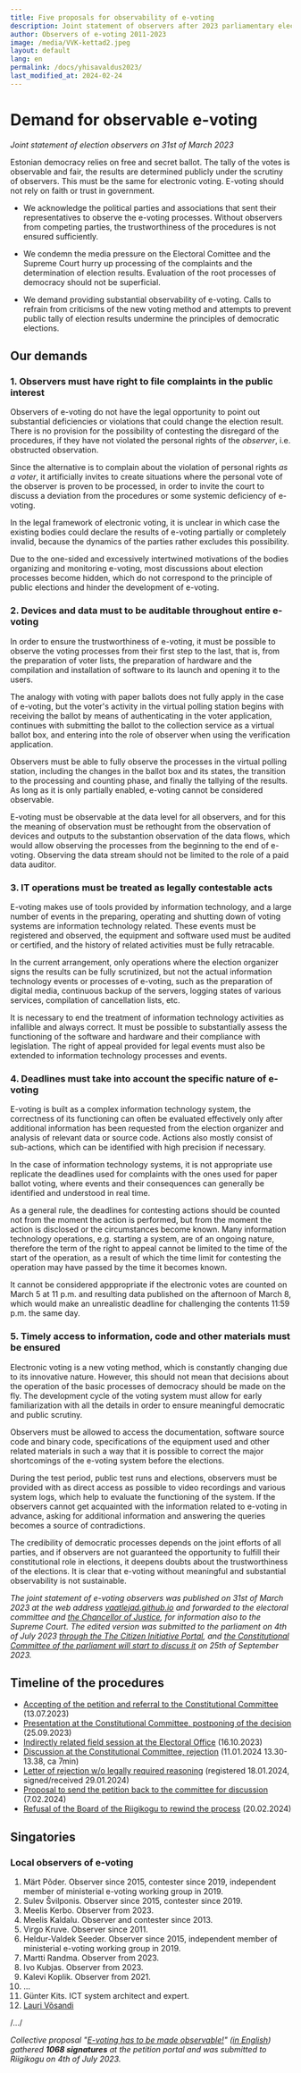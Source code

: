 ```yaml
---
title: Five proposals for observability of e-voting
description: Joint statement of observers after 2023 parliamentary elections
author: Observers of e-voting 2011-2023
image: /media/VVK-kettad2.jpeg
layout: default
lang: en
permalink: /docs/yhisavaldus2023/
last_modified_at: 2024-02-24
---
```


# Demand for observable e-voting

_Joint statement of election observers on 31st of March 2023_

Estonian democracy relies on free and secret ballot. The tally of the votes is observable and fair, the results are determined publicly under the scrutiny of observers. This must be the same for electronic voting. E-voting should not rely on faith or trust in government.

* We acknowledge the political parties and associations that sent their representatives to observe the e-voting processes. Without observers from competing parties, the trustworthiness of the procedures is not ensured sufficiently.

* We condemn the media pressure on the Electoral Comittee and the Supreme Court hurry up processing of the complaints and the determination of election results. Evaluation of the root processes of democracy should not be superficial.

* We demand providing substantial observability of e-voting. Calls to refrain from criticisms of the new voting method and attempts to prevent public tally of election results undermine the principles of democratic elections.

## Our demands

### 1. Observers must have right to file complaints in the public interest

Observers of e-voting do not have the legal opportunity to point out substantial deficiencies or violations that could change the election result. There is no provision for the possibility of contesting the disregard of the procedures, if they have not violated the personal rights of the _observer_, i.e. obstructed observation.

Since the alternative is to complain about the violation of personal rights _as a voter_, it artificially invites to create situations where the personal vote of the observer is proven to be processed, in order to invite the court to discuss a deviation from the procedures or some systemic deficiency of e-voting.

In the legal framework of electronic voting, it is unclear in which case the existing bodies could declare the results of e-voting partially or completely invalid, because the dynamics of the parties rather excludes this possibility.

Due to the one-sided and excessively intertwined motivations of the bodies organizing and monitoring e-voting, most discussions about election processes become hidden, which do not correspond to the principle of public elections and hinder the development of e-voting.

### 2. Devices and data must to be auditable throughout entire e-voting

In order to ensure the trustworthiness of e-voting, it must be possible to observe the voting processes from their first step to the last, that is, from the preparation of voter lists, the preparation of hardware and the compilation and installation of software to its launch and opening it to the users.

The analogy with voting with paper ballots does not fully apply in the case of e-voting, but the voter's activity in the virtual polling station begins with receiving the ballot by means of authenticating in the voter application, continues with submitting the ballot to the collection service as a virtual ballot box, and entering into the role of observer when using the verification application.

Observers must be able to fully observe the processes in the virtual polling station, including the changes in the ballot box and its states, the transition to the processing and counting phase, and finally the tallying of the results. As long as it is only partially enabled, e-voting cannot be considered observable.

E-voting must be observable at the data level for all observers, and for this the meaning of observation must be rethought from the observation of devices and outputs to the substantion observation of the data flows, which would allow observing the processes from the beginning to the end of e-voting. Observing the data stream should not be limited to the role of a paid data auditor.

### 3. IT operations must be treated as legally contestable acts

E-voting makes use of tools provided by information technology, and a large number of events in the preparing, operating and shutting down of voting systems are information technology related. These events must be registered and observed, the equipment and software used must be audited or certified, and the history of related activities must be fully retracable.

In the current arrangement, only operations where the election organizer signs the results can be fully scrutinized, but not the actual information technology events or processes of e-voting, such as the preparation of digital media, continuous backup of the servers, logging states of various services, compilation of cancellation lists, etc.

It is necessary to end the treatment of information technology activities as infallible and always correct. It must be possible to substantially assess the functioning of the software and hardware and their compliance with legislation. The right of appeal provided for legal events must also be extended to information technology processes and events.

### 4. Deadlines must take into account the specific nature of e-voting

E-voting is built as a complex information technology system, the correctness of its functioning can often be evaluated effectively only after additional information has been requested from the election organizer and analysis of relevant data or source code. Actions also mostly consist of sub-actions, which can be identified with high precision if necessary.

In the case of information technology systems, it is not appropriate use replicate the deadlines used for complaints with the ones used for paper ballot voting, where events and their consequences can generally be identified and understood in real time.

As a general rule, the deadlines for contesting actions should be counted not from the moment the action is performed, but from the moment the action is disclosed or the circumstances become known. Many information technology operations, e.g. starting a system, are of an ongoing nature, therefore the term of the right to appeal cannot be limited to the time of the start of the operation, as a result of which the time limit for contesting the operation may have passed by the time it becomes known.

It cannot be considered apppropriate if the electronic votes are counted on March 5 at 11 p.m. and resulting data published on the afternoon of March 8, which would make an unrealistic deadline for challenging the contents 11:59 p.m. the same day.

### 5. Timely access to information, code and other materials must be ensured

Electronic voting is a new voting method, which is constantly changing due to its innovative nature. However, this should not mean that decisions about the operation of the basic processes of democracy should be made on the fly. The development cycle of the voting system must allow for early familiarization with all the details in order to ensure meaningful democratic and public scrutiny.

Observers must be allowed to access the documentation, software source code and binary code, specifications of the equipment used and other related materials in such a way that it is possible to correct the major shortcomings of the e-voting system before the elections.

During the test period, public test runs and elections, observers must be provided with as direct access as possible to video recordings and various system logs, which help to evaluate the functioning of the system. If the observers cannot get acquainted with the information related to e-voting in advance, asking for additional information and answering the queries becomes a source of contradictions.

The credibility of democratic processes depends on the joint efforts of all parties, and if observers are not guaranteed the opportunity to fulfill their constitutional role in elections, it deepens doubts about the trustworthiness of the elections. It is clear that e-voting without meaningful and substantial observability is not sustainable.

_The joint statement of e-voting observers was published on 31st of March 2023 at the web address [vaatlejad.github.io](https://vaatlejad.github.io/) and forwarded to the electoral committee and [the Chancellor of Justice](https://github.com/vaatlejad/vaatlejad.github.io/blob/main/docs/6iguskantsleri_vastus-4.04.2023.pdf), for information also to the Supreme Court. The edited version was submitted to the parliament on 4th of July 2023 [through the The Citizen Initiative Portal](https://rahvaalgatus.ee/initiatives/920-e-h%C3%A4%C3%A4letus-tuleb-muuta-vaadeldavaks?language=en#initiative-events), and [the Constitutional Committee of the parliament will start to discuss it](https://www.riigikogu.ee/tutvustus-ja-ajalugu/raakige-kaasa/esitage-kollektiivne-poordumine/riigikogule-esitatud-kollektiivsed-poordumised/kollektiivse-poordumise-detailvaade/72565b88-d56a-4e33-a4fb-3d8116b1bfc0) on 25th of September 2023._

## Timeline of the procedures

* [Accepting of the petition and referral to the Constitutional Committee](https://www.riigikogu.ee/tegevus/dokumendiregister/dokument/690eb998-5492-472e-b32a-05bae51e6fa2) (13.07.2023)
* [Presentation at the Constitutional Committee, postponing of the decision](https://www.riigikogu.ee/tegevus/dokumendiregister/dokument/337e880d-426b-4432-a8e3-f2869d40f11a) (25.09.2023)
* [Indirectly related field session at the Electoral Office](https://www.riigikogu.ee/tegevus/dokumendiregister/dokument/a580c458-c4cd-4451-b66f-d4c377d34a34) (16.10.2023)
* [Discussion at the Constitutional Committee, rejection](https://www.riigikogu.ee/tegevus/dokumendiregister/dokument/cbc8d54f-449e-4131-b014-8f0a97801b94) (11.01.2024 13.30-13.38, ca 7min)
* [Letter of rejection w/o legally required reasoning](https://www.riigikogu.ee/tegevus/dokumendiregister/dokument/b3ae7f10-41e0-4795-8d57-9b9019fd6204) (registered 18.01.2024, signed/received 29.01.2024)
* [Proposal to send the petition back to the committee for discussion](https://infoaed.ee/rk_juhatusele_7.02.2024.pdf) (7.02.2024)
* [Refusal of the Board of the Riigikogu to rewind the process](https://www.riigikogu.ee/tegevus/dokumendiregister/dokument/d3161073-4341-4ad9-a57b-761f89fc8d56) (20.02.2024)

## Singatories

### Local observers of e-voting

1. Märt Põder. Observer since 2015, contester since 2019, independent member of ministerial e-voting working group in 2019.
2. Sulev Švilponis. Observer since 2015, contester since 2019.
3. Meelis Kerbo. Observer from 2023.
4. Meelis Kaldalu. Observer and contester since 2013.
5. Virgo Kruve. Observer since 2011.
6. Heldur-Valdek Seeder. Observer since 2015, independent member of ministerial e-voting working group in 2019.
7. Martti Randma. Observer from 2023.
8. Ivo Kubjas. Observer from 2023.
9. Kalevi Koplik. Observer from 2021.
10. ...
11. Günter Kits. ICT system architect and expert.
12. [Lauri Võsandi](https://www.linkedin.com/in/laurivosandi/)

/.../

_Collective proposal "[E-voting has to be made observable!](https://rahvaalgatus.ee/initiatives/7b9ecdfa-3b56-45d4-a0f8-a52ced3e5803/#initiative-header)" ([in English](https://rahvaalgatus.ee/initiatives/7b9ecdfa-3b56-45d4-a0f8-a52ced3e5803?language=en#initiative-header)) gathered **1068 signatures** at the petition portal and was submitted to Riigikogu on 4th of July 2023._
